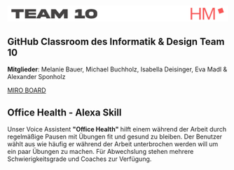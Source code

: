 ![TEAM 10 Banner](/img-folder/1_stripe_logo.png)
<br>
## GitHub Classroom des Informatik & Design Team 10

**Mitglieder**: Melanie Bauer, Michael Buchholz, Isabella Deisinger, Eva Madl & Alexander Sponholz

[MIRO BOARD](https://miro.com/welcomeonboard/Y2tpZ2VEbUY5SUxocU5GOGpyUDluOGJqdUNYMXVwYXdqbkhrVVV4YjhNTWUySVd4TEQ1RTdsanhDUUVyNmxrd3wzMDc0NDU3MzY1OTc5NzYyODg5?invite_link_id=243320156929/)

## Office Health - Alexa Skill

Unser Voice Assistent **"Office Health"** hilft einem während der Arbeit durch regelmäßige Pausen mit Übungen fit und gesund zu bleiben.
Der Benutzer wählt aus wie häufig er während der Arbeit unterbrochen werden will um ein paar Übungen zu machen.
Für Abwechslung stehen mehrere Schwierigkeitsgrade und Coaches zur Verfügung.
